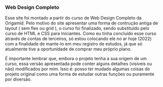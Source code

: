 ### Web Design Completo

<p>
Esse site foi montado a partir do curso de Web Design Completo da Origamid. Pelo motivo do site apresentar uma forma de contrução antiga de layout ( sem flex ou grid ), o curso foi finalizado, sendo substituído pelo curso de HTML e CSS para Iniciantes. Como eu tinha concluído esse curso através de contas de terceiros, só estou colocando ele no ar hoje (2022) com a finalidade de mante-lo em meu registro de estudos, já que só atualmente tive a oportunidade de comprar meu próprio plano.
</p>

<p>
É importante lembrar que, embora o projeto tenha a sua origem de um curso, essa versão apresentada pode conter alguns detalhes (visíveis ou não) modificados por mim. Isso é: posso ter mudado algumas coisas do projeto original como uma forma de estudar outras funções ou puramente por diversão.
</p>